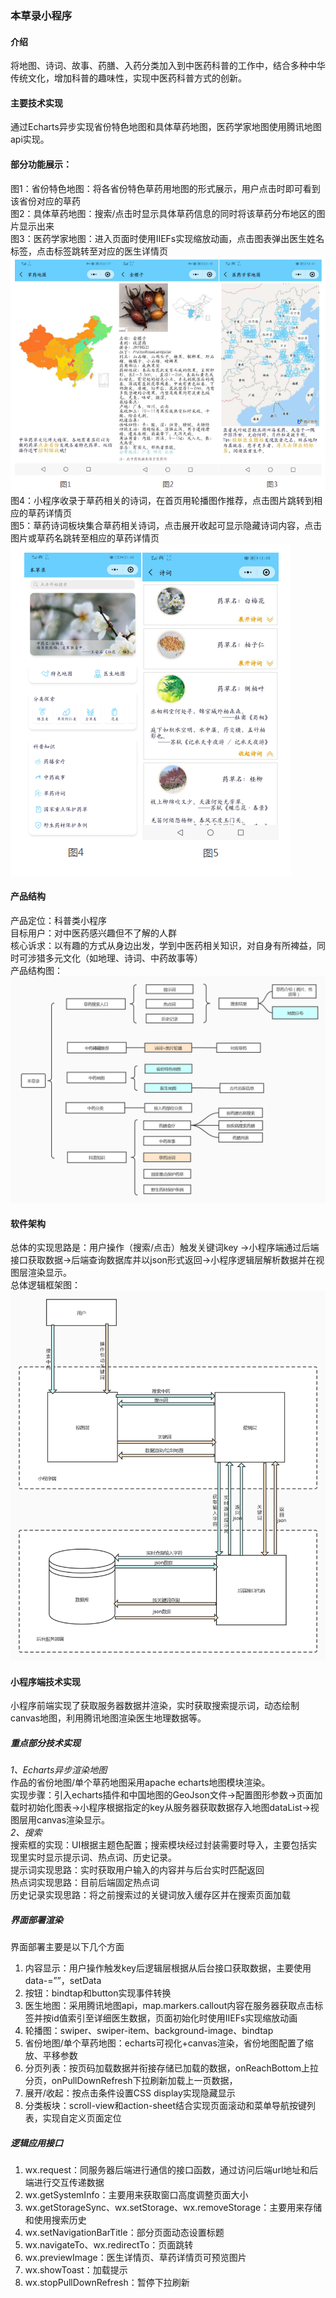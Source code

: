 ### 本草录小程序

#### 介绍
将地图、诗词、故事、药膳、入药分类加入到中医药科普的工作中，结合多种中华传统文化，增加科普的趣味性，实现中医药科普方式的创新。

#### 主要技术实现
通过Echarts异步实现省份特色地图和具体草药地图，医药学家地图使用腾讯地图api实现。

#### 部分功能展示：
图1：省份特色地图：将各省份特色草药用地图的形式展示，用户点击时即可看到该省份对应的草药  
图2：具体草药地图：搜索/点击时显示具体草药信息的同时将该草药分布地区的图片显示出来  
图3：医药学家地图：进入页面时使用IIEFs实现缩放动画，点击图表弹出医生姓名标签，点击标签跳转至对应的医生详情页  
![picture1](https://github.com/Duota-Ni/herbs/blob/dev/IntroductionPicture/1.png?raw=true)
图4：小程序收录于草药相关的诗词，在首页用轮播图作推荐，点击图片跳转到相应的草药详情页  
图5：草药诗词板块集合草药相关诗词，点击展开收起可显示隐藏诗词内容，点击图片或草药名跳转至相应的草药详情页  
![picture2](https://github.com/Duota-Ni/herbs/blob/dev/IntroductionPicture/2.png?raw=true)

#### 产品结构  
产品定位：科普类小程序  
目标用户：对中医药感兴趣但不了解的人群  
核心诉求：以有趣的方式从身边出发，学到中医药相关知识，对自身有所裨益，同时可涉猎多元文化（如地理、诗词、中药故事等）  
产品结构图：  
![productStructure](https://github.com/Duota-Ni/herbs/blob/dev/IntroductionPicture/productStructure.png?raw=true)

#### 软件架构
总体的实现思路是：用户操作（搜索/点击）触发关键词key →小程序端通过后端接口获取数据→后端查询数据库并以json形式返回→小程序逻辑层解析数据并在视图层渲染显示。  
总体逻辑框架图：  
![technicalFramework](https://github.com/Duota-Ni/herbs/blob/dev/IntroductionPicture/technicalFramework.png?raw=true)

####  小程序端技术实现  
小程序前端实现了获取服务器数据并渲染，实时获取搜索提示词，动态绘制canvas地图，利用腾讯地图渲染医生地理数据等。  
##### 重点部分技术实现  
*1、Echarts异步渲染地图*  
作品的省份地图/单个草药地图采用apache echarts地图模块渲染。  
实现步骤：引入echarts插件和中国地图的GeoJson文件→配置图形参数→页面加载时初始化图表→小程序根据指定的key从服务器获取数据存入地图dataList→视图层用canvas渲染显示。  
*2、搜索*  
搜索框的实现：UI根据主题色配置；搜索模块经过封装需要时导入，主要包括实现里实时显示提示词、热点词、历史记录。  
提示词实现思路：实时获取用户输入的内容并与后台实时匹配返回  
热点词实现思路：目前后端固定热点词  
历史记录实现思路：将之前搜索过的关键词放入缓存区并在搜索页面加载  
##### 界面部署渲染
界面部署主要是以下几个方面  
1)	内容显示：用户操作触发key后逻辑层根据从后台接口获取数据，主要使用data-=””，setData  
2)	按钮：bindtap和button实现事件转换  
3)	医生地图：采用腾讯地图api，map.markers.callout内容在服务器获取点击标签并按id值索引至详细医生数据，页面初始化时使用IIEFs实现缩放动画  
4)	轮播图：swiper、swiper-item、background-image、bindtap  
5)	省份地图/单个草药地图：echarts可视化+canvas渲染，省份地图配置了缩放、平移参数
6)	分页列表：按页码加载数据并衔接存储已加载的数据，onReachBottom上拉分页，onPullDownRefresh下拉刷新加载上一页数据，  
7)	展开/收起：按点击条件设置CSS display实现隐藏显示  
8)	分类板块：scroll-view和action-sheet结合实现页面滚动和菜单导航按键列表，实现自定义页面定位  
##### 逻辑应用接口
1)	wx.request：同服务器后端进行通信的接口函数，通过访问后端url地址和后端进行交互传递数据
2)	wx.getSystemInfo：主要用来获取窗口高度调整页面大小
3)	wx.getStorageSync、wx.setStorage、wx.removeStorage：主要用来存储和使用搜索历史
4)	wx.setNavigationBarTitle：部分页面动态设置标题
5)	wx.navigateTo、wx.redirectTo：页面跳转
6)	wx.previewImage：医生详情页、草药详情页可预览图片
7)	wx.showToast：加载提示
8)	wx.stopPullDownRefresh：暂停下拉刷新




